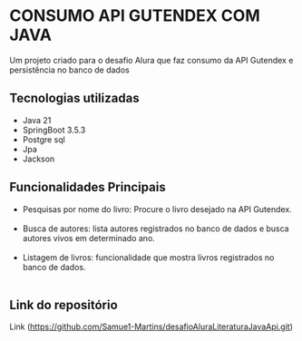 # CONSUMO API GUTENDEX COM JAVA

  Um projeto criado para o desafio Alura que faz consumo da API Gutendex e persistência no banco de dados
  
## Tecnologias utilizadas

  - Java 21 <br>
  - SpringBoot 3.5.3 <br>
  - Postgre sql <br>
  - Jpa <br>
  - Jackson <br>
  
## Funcionalidades Principais
  - Pesquisas por nome do livro: Procure o livro desejado na API Gutendex.<br><br>
  - Busca de autores: lista autores registrados no banco de dados e busca autores vivos em determinado ano. <br><br>
  - Listagem de livros: funcionalidade que mostra livros registrados no banco de dados.<br><br>
  
## Link do repositório

Link (https://github.com/Samue1-Martins/desafioAluraLiteraturaJavaApi.git) <br>

##
